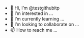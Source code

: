 - 👋 Hi, I’m @testgithubitp
- 👀 I’m interested in ...
- 🌱 I’m currently learning ...
- 💞️ I’m looking to collaborate on ...
- 📫 How to reach me ...

<!---
testgithubitp/testgithubitp is a ✨ special ✨ repository because its `README.md` (this file) appears on your GitHub profile.
You can click the Preview link to take a look at your changes.
--->
